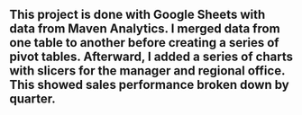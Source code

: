 ## This project is done with Google Sheets with data from Maven Analytics. I merged data from one table to another before creating a series of pivot tables. Afterward, I added a series of charts with slicers for the manager and regional office. This showed sales performance broken down by quarter.
